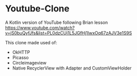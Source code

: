 # Youtube-Clone
A Kotlin version of YouTube following Brian lesson
https://www.youtube.com/watch?v=jS0buQyfJfs&list=PL0dzCUj1L5JGfHj1lwxOq67zAJV3e1S9S

This clone made used of:
* OkHTTP
* Picasso
* Circleimageview
* Native RecyclerView with Adapter and CustomViewHolder
